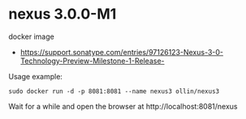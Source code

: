 nexus 3.0.0-M1
==============

docker image 

- https://support.sonatype.com/entries/97126123-Nexus-3-0-Technology-Preview-Milestone-1-Release- 

Usage example:

```
sudo docker run -d -p 8081:8081 --name nexus3 ollin/nexus3
```

Wait for a while and open the browser at http://localhost:8081/nexus
